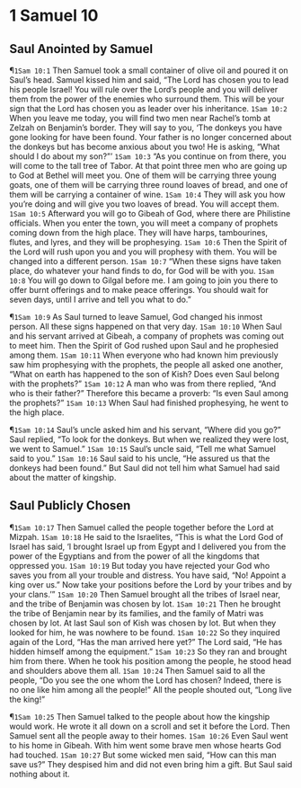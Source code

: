# 1 Samuel 10

## Saul Anointed by Samuel
¶`1Sam 10:1` Then Samuel took a small container of olive oil and poured it on Saul’s head. Samuel kissed him and said, “The Lord has chosen you to lead his people Israel! You will rule over the Lord’s people and you will deliver them from the power of the enemies who surround them. This will be your sign that the Lord has chosen you as leader over his inheritance.
`1Sam 10:2` When you leave me today, you will find two men near Rachel’s tomb at Zelzah on Benjamin’s border. They will say to you, ‘The donkeys you have gone looking for have been found. Your father is no longer concerned about the donkeys but has become anxious about you two! He is asking, “What should I do about my son?”’
`1Sam 10:3` “As you continue on from there, you will come to the tall tree of Tabor. At that point three men who are going up to God at Bethel will meet you. One of them will be carrying three young goats, one of them will be carrying three round loaves of bread, and one of them will be carrying a container of wine.
`1Sam 10:4` They will ask you how you’re doing and will give you two loaves of bread. You will accept them.
`1Sam 10:5` Afterward you will go to Gibeah of God, where there are Philistine officials. When you enter the town, you will meet a company of prophets coming down from the high place. They will have harps, tambourines, flutes, and lyres, and they will be prophesying.
`1Sam 10:6` Then the Spirit of the Lord will rush upon you and you will prophesy with them. You will be changed into a different person.
`1Sam 10:7` “When these signs have taken place, do whatever your hand finds to do, for God will be with you.
`1Sam 10:8` You will go down to Gilgal before me. I am going to join you there to offer burnt offerings and to make peace offerings. You should wait for seven days, until I arrive and tell you what to do.”

¶`1Sam 10:9` As Saul turned to leave Samuel, God changed his inmost person. All these signs happened on that very day.
`1Sam 10:10` When Saul and his servant arrived at Gibeah, a company of prophets was coming out to meet him. Then the Spirit of God rushed upon Saul and he prophesied among them.
`1Sam 10:11` When everyone who had known him previously saw him prophesying with the prophets, the people all asked one another, “What on earth has happened to the son of Kish? Does even Saul belong with the prophets?”
`1Sam 10:12` A man who was from there replied, “And who is their father?” Therefore this became a proverb: “Is even Saul among the prophets?”
`1Sam 10:13` When Saul had finished prophesying, he went to the high place.

¶`1Sam 10:14` Saul’s uncle asked him and his servant, “Where did you go?” Saul replied, “To look for the donkeys. But when we realized they were lost, we went to Samuel.”
`1Sam 10:15` Saul’s uncle said, “Tell me what Samuel said to you.”
`1Sam 10:16` Saul said to his uncle, “He assured us that the donkeys had been found.” But Saul did not tell him what Samuel had said about the matter of kingship.

## Saul Publicly Chosen
¶`1Sam 10:17` Then Samuel called the people together before the Lord at Mizpah.
`1Sam 10:18` He said to the Israelites, “This is what the Lord God of Israel has said, ‘I brought Israel up from Egypt and I delivered you from the power of the Egyptians and from the power of all the kingdoms that oppressed you.
`1Sam 10:19` But today you have rejected your God who saves you from all your trouble and distress. You have said, “No! Appoint a king over us.” Now take your positions before the Lord by your tribes and by your clans.’”
`1Sam 10:20` Then Samuel brought all the tribes of Israel near, and the tribe of Benjamin was chosen by lot.
`1Sam 10:21` Then he brought the tribe of Benjamin near by its families, and the family of Matri was chosen by lot. At last Saul son of Kish was chosen by lot. But when they looked for him, he was nowhere to be found.
`1Sam 10:22` So they inquired again of the Lord, “Has the man arrived here yet?” The Lord said, “He has hidden himself among the equipment.”
`1Sam 10:23` So they ran and brought him from there. When he took his position among the people, he stood head and shoulders above them all.
`1Sam 10:24` Then Samuel said to all the people, “Do you see the one whom the Lord has chosen? Indeed, there is no one like him among all the people!” All the people shouted out, “Long live the king!”

¶`1Sam 10:25` Then Samuel talked to the people about how the kingship would work. He wrote it all down on a scroll and set it before the Lord. Then Samuel sent all the people away to their homes.
`1Sam 10:26` Even Saul went to his home in Gibeah. With him went some brave men whose hearts God had touched.
`1Sam 10:27` But some wicked men said, “How can this man save us?” They despised him and did not even bring him a gift. But Saul said nothing about it.
